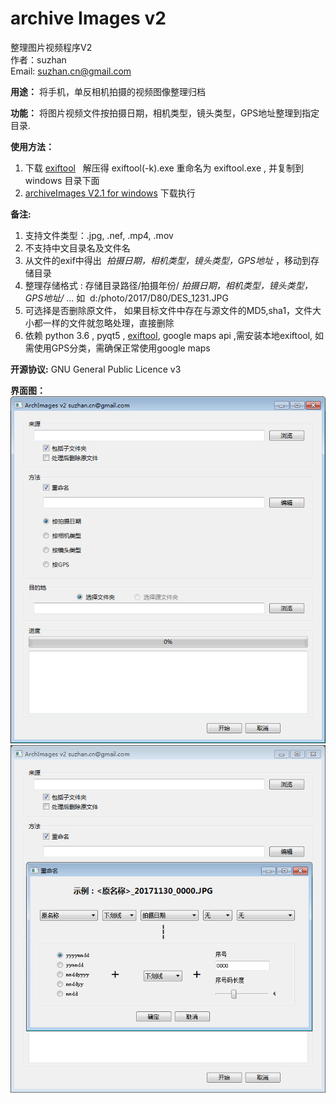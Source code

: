 # archive Images v2
整理图片视频程序V2  
作者：suzhan    
Email: suzhan.cn@gmail.com    

**用途：**
将手机，单反相机拍摄的视频图像整理归档

**功能：** 
将图片视频文件按拍摄日期，相机类型，镜头类型，GPS地址整理到指定目录.

**使用方法：**
1. 下载 [exiftool](https://www.sno.phy.queensu.ca/~phil/exiftool/exiftool-10.64.zip) 
   解压得 exiftool(-k).exe 重命名为 exiftool.exe , 并复制到windows 目录下面
2. [archiveImages V2.1 for windows](https://github.com/suzhan/archiveImages/blob/master/archiveImagesV2.1.exe) 下载执行

**备注:**
1. 支持文件类型：.jpg, .nef, .mp4, .mov  
2. 不支持中文目录名及文件名
3. 从文件的exif中得出  _拍摄日期，相机类型，镜头类型，GPS地址_ ，移动到存储目录
4. 整理存储格式 : 存储目录路径/拍摄年份/ _拍摄日期，相机类型，镜头类型，GPS地址/_  ... 如  d:/photo/2017/D80/DES_1231.JPG  
5. 可选择是否删除原文件， 如果目标文件中存在与源文件的MD5,sha1，文件大小都一样的文件就忽略处理，直接删除       
6. 依赖 python 3.6 , pyqt5 , [exiftool](https://www.sno.phy.queensu.ca/~phil/exiftool/), google maps api ,需安装本地exiftool, 如需使用GPS分类，需确保正常使用google maps

**开源协议:** GNU General Public Licence v3

**界面图：**  
![image](https://github.com/suzhan/archiveImages/blob/master/1.PNG)
![image](https://github.com/suzhan/archiveImages/blob/master/2.PNG)


